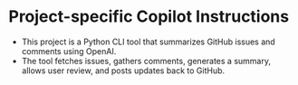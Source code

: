 <!-- Use this file to provide workspace-specific custom instructions to Copilot. For more details, visit https://code.visualstudio.com/docs/copilot/copilot-customization#_use-a-githubcopilotinstructionsmd-file -->

# Project-specific Copilot Instructions
- This project is a Python CLI tool that summarizes GitHub issues and comments using OpenAI.
- The tool fetches issues, gathers comments, generates a summary, allows user review, and posts updates back to GitHub.
